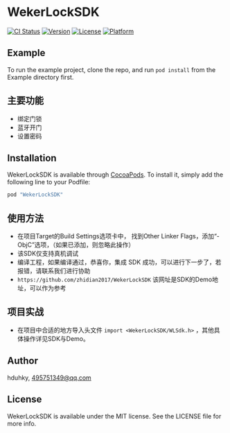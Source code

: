 # WekerLockSDK

[![CI Status](http://img.shields.io/travis/hduhky/WekerLockSDK.svg?style=flat)](https://travis-ci.org/hduhky/WekerLockSDK)
[![Version](https://img.shields.io/cocoapods/v/WekerLockSDK.svg?style=flat)](http://cocoapods.org/pods/WekerLockSDK)
[![License](https://img.shields.io/cocoapods/l/WekerLockSDK.svg?style=flat)](http://cocoapods.org/pods/WekerLockSDK)
[![Platform](https://img.shields.io/cocoapods/p/WekerLockSDK.svg?style=flat)](http://cocoapods.org/pods/WekerLockSDK)

## Example

To run the example project, clone the repo, and run `pod install` from the Example directory first.

## 主要功能

* 绑定门锁
* 蓝牙开门
* 设置密码

## Installation

WekerLockSDK is available through [CocoaPods](http://cocoapods.org). To install
it, simply add the following line to your Podfile:

```ruby
pod "WekerLockSDK"
```

## 使用方法

* 在项目Target的Build Settings选项卡中， 找到Other Linker Flags，添加“-ObjC”选项，（如果已添加，则忽略此操作）
* 该SDK仅支持真机调试
* 编译工程，如果编译通过，恭喜你，集成 SDK 成功，可以进行下一步了，若报错，请联系我们进行协助
* `https://github.com/zhidian2017/WekerLockSDK`  该网址是SDK的Demo地址，可以作为参考

## 项目实战

* 在项目中合适的地方导入头文件 `import <WekerLockSDK/WLSdk.h>` ，其他具体操作详见SDK与Demo。

## Author

hduhky, 495751349@qq.com

## License

WekerLockSDK is available under the MIT license. See the LICENSE file for more info.
